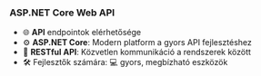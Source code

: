 ### ASP.NET Core Web API
- 🌐 **API** endpointok elérhetősége
- ⚙️ **ASP.NET Core**: Modern platform a gyors API fejlesztéshez
- 🔗 **RESTful API**: Közvetlen kommunikáció a rendszerek között
- 🛠️ Fejlesztők számára: 💻 gyors, megbízható eszközök
